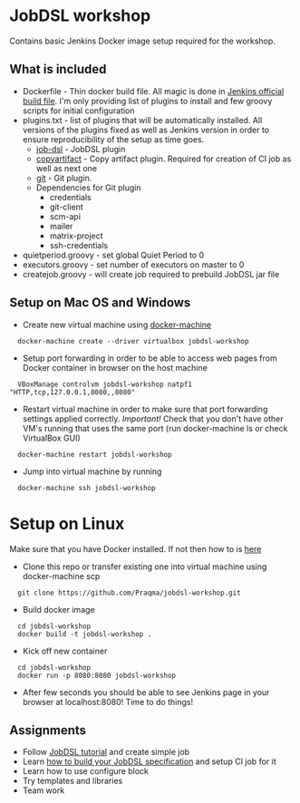 # JobDSL workshop

Contains basic Jenkins Docker image setup required for the workshop.

## What is included

* Dockerfile - Thin docker build file. All magic is done in [Jenkins official build file](https://github.com/jenkinsci/docker/tree/9395d3fdd74cd43f03b1844fbb0c3e48d713cbc1). I'm only providing list of plugins to install and few groovy scripts for initial configuration 
* plugins.txt - list of plugins that will be automatically installed. All versions of the plugins fixed as well as Jenkins version in order to ensure reproducibility of the setup as time goes.
  * [job-dsl](https://wiki.jenkins-ci.org/display/JENKINS/Job+DSL+Plugin) - JobDSL plugin
  * [copyartifact](https://wiki.jenkins-ci.org/display/JENKINS/Copy+Artifact+Plugin) - Copy artifact plugin. Required for creation of CI job as well as next one
  * [git](https://wiki.jenkins-ci.org/display/JENKINS/Git+Plugin) - Git plugin.
  * Dependencies for Git plugin
    * credentials
    * git-client
    * scm-api
    * mailer
    * matrix-project
    * ssh-credentials
* quietperiod.groovy - set global Quiet Period to 0
* executors.groovy - set number of executors on master to 0
* createjob.groovy - will create job required to prebuild JobDSL jar file

## Setup on Mac OS and Windows

* Create new virtual machine using [docker-machine](https://docs.docker.com/installation/mac/)

```shell
  docker-machine create --driver virtualbox jobdsl-workshop
```

* Setup port forwarding in order to be able to access web pages from Docker container in browser on the host machine

```shell
  VBoxManage controlvm jobdsl-workshop natpf1 "HTTP,tcp,127.0.0.1,8080,,8080"
```  

* Restart virtual machine in order to make sure that port forwarding settings applied correctly. *Important!* Check that you don't have other VM's running that uses the same port (run docker-machine ls or check VirtualBox GUI)

```shell
  docker-machine restart jobdsl-workshop
```

* Jump into virtual machine by running

```shell
  docker-machine ssh jobdsl-workshop
```

# Setup on Linux

Make sure that you have Docker installed. If not then how to is [here]((https://docs.docker.com/installation/ubuntulinux/))

* Clone this repo or transfer existing one into virtual machine using docker-machine scp

```shell
  git clone https://github.com/Praqma/jobdsl-workshop.git
```

* Build docker image

```shell
  cd jobdsl-workshop
  docker build -t jobdsl-workshop .
```

* Kick off new container
 
```shell
  cd jobdsl-workshop
  docker run -p 8080:8080 jobdsl-workshop
```

* After few seconds you should be able to see Jenkins page in your browser at localhost:8080! Time to do things!

## Assignments

* Follow [JobDSL tutorial](https://github.com/jenkinsci/job-dsl-plugin/wiki/Tutorial---Using-the-Jenkins-Job-DSL) and create simple job
* Learn [how to build your JobDSL specification](https://github.com/jenkinsci/job-dsl-plugin/wiki/User-Power-Moves#run-a-dsl-script-locally) and setup CI job for it
* Learn how to use configure block
* Try templates and libraries
* Team work
